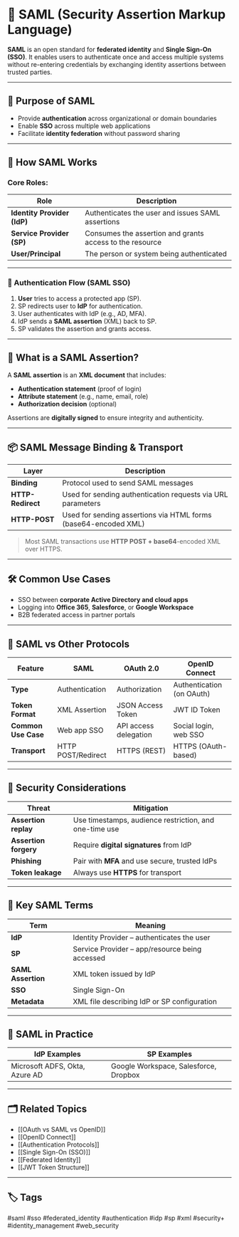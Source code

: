 # 🪪 SAML (Security Assertion Markup Language)

**SAML** is an open standard for **federated identity** and **Single Sign-On (SSO)**. It enables users to authenticate once and access multiple systems without re-entering credentials by exchanging identity assertions between trusted parties.

---

## 🎯 Purpose of SAML

- Provide **authentication** across organizational or domain boundaries
- Enable **SSO** across multiple web applications
- Facilitate **identity federation** without password sharing

---

## 🧩 How SAML Works

### Core Roles:

| Role                  | Description                                                  |
|------------------------|--------------------------------------------------------------|
| **Identity Provider (IdP)** | Authenticates the user and issues SAML assertions       |
| **Service Provider (SP)**   | Consumes the assertion and grants access to the resource|
| **User/Principal**          | The person or system being authenticated                 |

---

### 🔄 Authentication Flow (SAML SSO)

1. **User** tries to access a protected app (SP).
2. SP redirects user to **IdP** for authentication.
3. User authenticates with IdP (e.g., AD, MFA).
4. IdP sends a **SAML assertion** (XML) back to SP.
5. SP validates the assertion and grants access.

---

## 🧾 What is a SAML Assertion?

A **SAML assertion** is an **XML document** that includes:

- **Authentication statement** (proof of login)
- **Attribute statement** (e.g., name, email, role)
- **Authorization decision** (optional)

Assertions are **digitally signed** to ensure integrity and authenticity.

---

## 📦 SAML Message Binding & Transport

| Layer          | Description                              |
|----------------|------------------------------------------|
| **Binding**    | Protocol used to send SAML messages      |
| **HTTP-Redirect** | Used for sending authentication requests via URL parameters |
| **HTTP-POST**  | Used for sending assertions via HTML forms (base64-encoded XML) |

> Most SAML transactions use **HTTP POST + base64**-encoded XML over HTTPS.

---

## 🛠 Common Use Cases

- SSO between **corporate Active Directory and cloud apps**
- Logging into **Office 365**, **Salesforce**, or **Google Workspace**
- B2B federated access in partner portals

---

## 🔐 SAML vs Other Protocols

| Feature              | **SAML**               | **OAuth 2.0**         | **OpenID Connect**         |
|----------------------|------------------------|------------------------|----------------------------|
| **Type**             | Authentication         | Authorization          | Authentication (on OAuth) |
| **Token Format**     | XML Assertion          | JSON Access Token      | JWT ID Token               |
| **Common Use Case**  | Web app SSO            | API access delegation  | Social login, web SSO      |
| **Transport**        | HTTP POST/Redirect     | HTTPS (REST)           | HTTPS (OAuth-based)        |

---

## 🔐 Security Considerations

| Threat               | Mitigation                                                |
|----------------------|-----------------------------------------------------------|
| **Assertion replay** | Use timestamps, audience restriction, and one-time use    |
| **Assertion forgery**| Require **digital signatures** from IdP                   |
| **Phishing**         | Pair with **MFA** and use secure, trusted IdPs            |
| **Token leakage**    | Always use **HTTPS** for transport                        |

---

## 🧠 Key SAML Terms

| Term           | Meaning                                      |
|----------------|----------------------------------------------|
| **IdP**        | Identity Provider – authenticates the user   |
| **SP**         | Service Provider – app/resource being accessed|
| **SAML Assertion** | XML token issued by IdP                  |
| **SSO**        | Single Sign-On                               |
| **Metadata**   | XML file describing IdP or SP configuration  |

---

## 🧰 SAML in Practice

| IdP Examples              | SP Examples                     |
|---------------------------|----------------------------------|
| Microsoft ADFS, Okta, Azure AD | Google Workspace, Salesforce, Dropbox |

---

## 🗂 Related Topics

- [[OAuth vs SAML vs OpenID]]
- [[OpenID Connect]]
- [[Authentication Protocols]]
- [[Single Sign-On (SSO)]]
- [[Federated Identity]]
- [[JWT Token Structure]]

---

## 🏷 Tags

#saml #sso #federated_identity #authentication #idp #sp #xml #security+ #identity_management #web_security
